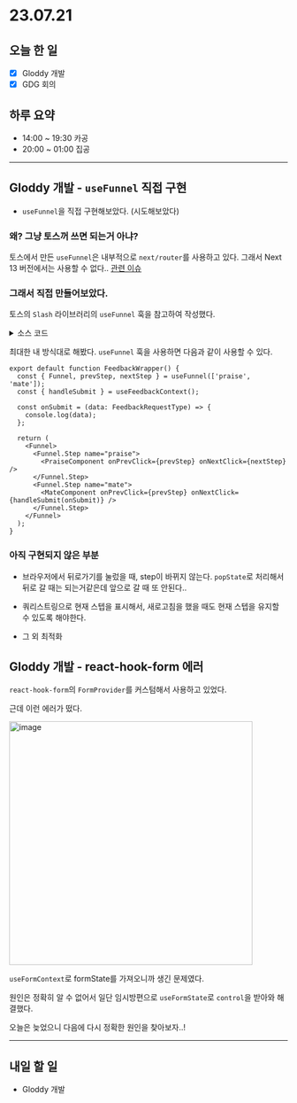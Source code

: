 # 23.07.21

## 오늘 한 일

- [x] Gloddy 개발
- [x] GDG 회의

## 하루 요약

- 14:00 ~ 19:30 카공
- 20:00 ~ 01:00 집공

---

## Gloddy 개발 - `useFunnel` 직접 구현

- `useFunnel`을 직접 구현해보았다. (시도해보았다)

### 왜? 그냥 토스꺼 쓰면 되는거 아냐?

토스에서 만든 `useFunnel`은 내부적으로 `next/router`를 사용하고 있다. 그래서 Next 13 버전에서는 사용할 수 없다.. [관련 이슈](https://github.com/toss/slash/issues/228)

### 그래서 직접 만들어보았다.

토스의 `Slash` 라이브러리의 `useFunnel` 훅을 참고하여 작성했다.

<details>
<summary>소스 코드</summary>
<div markdown="1">

```tsx
/* eslint-disable react/jsx-no-useless-fragment */
'use client';

import { useRouter, useSearchParams } from 'next/navigation';
import { Children, isValidElement, useEffect, useState } from 'react';

type NonEmptyArray<T> = [T, ...T[]];

interface FunnelProps {
  children: React.ReactNode;
}

interface StepProps<Steps extends NonEmptyArray<string>> {
  name: Steps[number];
  children: React.ReactNode;
}

export function useFunnel<Steps extends NonEmptyArray<string>>(
  steps: Steps,
  options?: { initialStep?: Steps[number]; stepQueryKey?: string }
) {
  const initialStep = options?.initialStep ?? steps[0];
  const queryKey = options?.stepQueryKey ?? 'step';
  const [step, setStep] = useState<Steps[number]>(initialStep);
  const router = useRouter();
  const searchParams = useSearchParams();

  const nextStep = () => {
    const currentIndex = steps.indexOf(step);
    if (currentIndex < steps.length - 1) {
      setStep(steps[currentIndex + 1]);
      window.history.pushState(
        null,
        '',
        `${window.location.pathname}?${queryKey}=${steps[currentIndex + 1]}`
      );
    }
  };

  const prevStep = () => {
    const currentIndex = steps.indexOf(step);
    if (currentIndex > 0) {
      setStep(steps[currentIndex - 1]);
    }

    router.back();
  };

  const Funnel = ({ children }: FunnelProps) => {
    const childrenArray = Children.toArray(children)
      .filter(isValidElement)
      .filter(child => {
        return (child.props as StepProps<Steps>).name !== undefined;
      });

    childrenArray.forEach(child => {
      if (!steps.includes((child.props as StepProps<Steps>).name)) {
        throw new Error('스텝 이름이 잘못되었습니다.');
      }
    });

    return <>{children}</>;
  };

  const Step = ({ name, children }: StepProps<Steps>) => {
    return step === name ? <>{children}</> : null;
  };

  Funnel.Step = Step;

  window.addEventListener('popstate', () => {
    const currentStep = searchParams.get(queryKey) as Steps[number];
    console.log('pop', currentStep);
    if (currentStep) {
      setStep(currentStep);
    }
  });

  window.addEventListener('pushstate', () => {
    const currentStep = searchParams.get(queryKey) as Steps[number];
    console.log('push', currentStep);
  });

  useEffect(() => {
    const currentStep = searchParams.get(queryKey) as Steps[number];
    if (!currentStep) {
      window.history.replaceState(
        null,
        '',
        `${window.location.pathname}?${queryKey}=${initialStep}`
      );
    }
  }, [initialStep, queryKey, searchParams]);

  return { currentStep: step, Funnel, nextStep, prevStep } as const;
}
```

</div>
</details>

최대한 내 방식대로 해봤다. `useFunnel` 훅을 사용하면 다음과 같이 사용할 수 있다.

```tsx
export default function FeedbackWrapper() {
  const { Funnel, prevStep, nextStep } = useFunnel(['praise', 'mate']);
  const { handleSubmit } = useFeedbackContext();

  const onSubmit = (data: FeedbackRequestType) => {
    console.log(data);
  };

  return (
    <Funnel>
      <Funnel.Step name="praise">
        <PraiseComponent onPrevClick={prevStep} onNextClick={nextStep} />
      </Funnel.Step>
      <Funnel.Step name="mate">
        <MateComponent onPrevClick={prevStep} onNextClick={handleSubmit(onSubmit)} />
      </Funnel.Step>
    </Funnel>
  );
}
```

### 아직 구현되지 않은 부분

- 브라우저에서 뒤로가기를 눌렀을 때, step이 바뀌지 않는다. `popState`로 처리해서 뒤로 갈 때는 되는거같은데 앞으로 갈 때 또 안된다..

- 쿼리스트링으로 현재 스텝을 표시해서, 새로고침을 했을 때도 현재 스텝을 유지할 수 있도록 해야한다.

- 그 외 최적화

## Gloddy 개발 - react-hook-form 에러

`react-hook-form`의 `FormProvider`를 커스텀해서 사용하고 있었다.

근데 이런 에러가 떴다.

<img width="440" alt="image" src="https://github.com/Self-Driven-Development/TIL/assets/23312485/266e06e8-c3ea-43d7-8a65-b58dfef532a3"/>

`useFormContext`로 formState를 가져오니까 생긴 문제였다.

원인은 정확히 알 수 없어서 일단 임시방편으로 `useFormState`로 `control`을 받아와 해결했다.

오늘은 늦었으니 다음에 다시 정확한 원인을 찾아보자..!

---

## 내일 할 일

- Gloddy 개발
